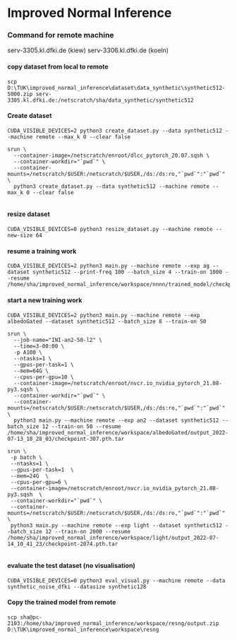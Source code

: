 # Improved Normal Inference

### Command for remote machine
serv-3305.kl.dfki.de (kiew)
serv-3306.kl.dfki.de (koeln)
#### copy dataset from local to remote

```
scp D:\TUK\improved_normal_inference\dataset\data_synthetic\synthetic512-5000.zip serv-3305.kl.dfki.de:/netscratch/sha/data_synthetic/synthetic512
```

#### Create dataset

```
CUDA_VISIBLE_DEVICES=2 python3 create_dataset.py --data synthetic512 --machine remote --max_k 0 --clear false

srun \
  --container-image=/netscratch/enroot/dlcc_pytorch_20.07.sqsh \
  --container-workdir="`pwd`" \
  --container-mounts=/netscratch/$USER:/netscratch/$USER,/ds:/ds:ro,"`pwd`":"`pwd`" \
  python3 create_dataset.py --data synthetic512 --machine remote --max_k 0 --clear false
  

```

#### resize dataset

```
CUDA_VISIBLE_DEVICES=0 python3 resize_dataset.py --machine remote --new-size 64
```

#### resume a training work

```
CUDA_VISIBLE_DEVICES=2 python3 main.py --machine remote --exp ag --dataset synthetic512 --print-freq 100 --batch_size 4 --train-on 1000 --resume /home/sha/improved_normal_inference/workspace/nnnn/trained_model/checkpoint.pth.tar
```

#### start a new training work

```
CUDA_VISIBLE_DEVICES=2 python3 main.py --machine remote --exp albedoGated --dataset synthetic512 --batch_size 8 --train-on 50 

srun \
  --job-name="INI-an2-50-l2" \
  --time=3-00:00 \
  -p A100 \
  --ntasks=1 \
  --gpus-per-task=1 \
  --mem=64G \
  --cpus-per-gpu=10 \
  --container-image=/netscratch/enroot/nvcr.io_nvidia_pytorch_21.08-py3.sqsh \
  --container-workdir="`pwd`" \
  --container-mounts=/netscratch/$USER:/netscratch/$USER,/ds:/ds:ro,"`pwd`":"`pwd`" \
  python3 main.py --machine remote --exp an2 --dataset synthetic512 --batch_size 12 --train-on 50 --resume /home/sha/improved_normal_inference/workspace/albedoGated/output_2022-07-13_18_28_03/checkpoint-307.pth.tar

srun \
 -p batch \
 --ntasks=1 \
 --gpus-per-task=1  \
 --mem=24G  \
 --cpus-per-gpu=6 \
 --container-image=/netscratch/enroot/nvcr.io_nvidia_pytorch_21.08-py3.sqsh  \
 --container-workdir="`pwd`" \
 --container-mounts=/netscratch/$USER:/netscratch/$USER,/ds:/ds:ro,"`pwd`":"`pwd`" \
 python3 main.py --machine remote --exp light --dataset synthetic512 --batch_size 12 --train-on 2000 --resume /home/sha/improved_normal_inference/workspace/light/output_2022-07-14_10_41_23/checkpoint-2074.pth.tar


```

#### evaluate the test dataset (no visualisation)

```
CUDA_VISIBLE_DEVICES=0 python3 eval_visual.py --machine remote --data synthetic_noise_dfki --datasize synthetic128
```

#### Copy the trained model from remote

```
scp sha@pc-2103:/home/sha/improved_normal_inference/workspace/resng/output.zip D:\TUK\improved_normal_inference\workspace\resng
```
